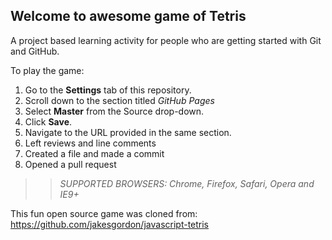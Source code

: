## Welcome to awesome game of Tetris

A project based learning activity for people who are getting started with Git and GitHub.

To play the game:
1. Go to the **Settings** tab of this repository.
1. Scroll down to the section titled _GitHub Pages_
1. Select **Master** from the Source drop-down.
1. Click **Save**.
1. Navigate to the URL provided in the same section.
1. Left reviews and line comments
1. Created a file and made a commit
1. Opened a pull request

>> _*SUPPORTED BROWSERS*: Chrome, Firefox, Safari, Opera and IE9+_

This fun open source game was cloned from: https://github.com/jakesgordon/javascript-tetris
